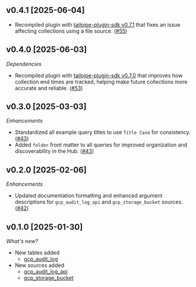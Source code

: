 ## v0.4.1 [2025-06-04]

- Recompiled plugin with [tailpipe-plugin-sdk v0.7.1](https://github.com/turbot/tailpipe-plugin-sdk/blob/develop/CHANGELOG.md#v071-2025-06-04) that fixes an issue affecting collections using a file source. ([#55](https://github.com/turbot/tailpipe-plugin-gcp/pull/55))

## v0.4.0 [2025-06-03]

_Dependencies_

- Recompiled plugin with [tailpipe-plugin-sdk v0.7.0](https://github.com/turbot/tailpipe-plugin-sdk/blob/develop/CHANGELOG.md#v070-2025-06-03) that improves how collection end times are tracked, helping make future collections more accurate and reliable. ([#53](https://github.com/turbot/tailpipe-plugin-gcp/pull/53))

## v0.3.0 [2025-03-03]

_Enhancements_

- Standardized all example query titles to use `Title Case` for consistency. ([#43](https://github.com/turbot/tailpipe-plugin-gcp/pull/43))
- Added `folder` front matter to all queries for improved organization and discoverability in the Hub. ([#43](https://github.com/turbot/tailpipe-plugin-gcp/pull/43))

## v0.2.0 [2025-02-06]

_Enhancements_

- Updated documentation formatting and enhanced argument descriptions for `gcp_audit_log_api` and `gcp_storage_bucket` sources. ([#42](https://github.com/turbot/tailpipe-plugin-gcp/pull/42))

## v0.1.0 [2025-01-30]

_What's new?_

- New tables added
  - [gcp_audit_log](https://hub.tailpipe.io/plugins/turbot/gcp/tables/gcp_activity_log)
- New sources added
  - [gcp_audit_log_api](https://hub.tailpipe.io/plugins/turbot/gcp/sources/gcp_audit_log_api)
  - [gcp_storage_bucket](https://hub.tailpipe.io/plugins/turbot/gcp/sources/gcp_storage_bucket)
